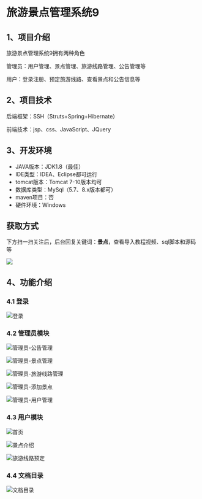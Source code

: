 # 旅游景点管理系统9



## 1、项目介绍

旅游景点管理系统9拥有两种角色

管理员：用户管理、景点管理、旅游线路管理、公告管理等

用户：登录注册、预定旅游线路、查看景点和公告信息等


## 2、项目技术

后端框架：SSH（Struts+Spring+Hibernate）

前端技术：jsp、css、JavaScript、JQuery

## 3、开发环境

- JAVA版本：JDK1.8（最佳）
- IDE类型：IDEA、Eclipse都可运行
- tomcat版本：Tomcat 7-10版本均可
- 数据库类型：MySql（5.7、8.x版本都可） 
- maven项目：否
- 硬件环境：Windows
## 获取方式

下方扫一扫关注后，后台回复关键词：**景点**，查看导入教程视频、sql脚本和源码等

 ![](https://www.codeshop.fun/Typora-Images/202205281253739.png)


## 4、功能介绍

### 4.1 登录

![登录](https://www.codeshop.fun/Typora-Images/202311152304594.jpg)

### 4.2 管理员模块

![管理员-公告管理](https://www.codeshop.fun/Typora-Images/202311152304773.jpg)

![管理员-景点管理](https://www.codeshop.fun/Typora-Images/202311152304780.png)

![管理员-旅游线路管理](https://www.codeshop.fun/Typora-Images/202311152304792.jpg)

![管理员-添加景点](https://www.codeshop.fun/Typora-Images/202311152304818.jpg)

![管理员-用户管理](https://www.codeshop.fun/Typora-Images/202311152304828.jpg)


### 4.3 用户模块

![首页](https://www.codeshop.fun/Typora-Images/202311152304455.jpg)

![景点介绍](https://www.codeshop.fun/Typora-Images/202311152304539.jpg)

![旅游线路预定](https://www.codeshop.fun/Typora-Images/202311152304558.jpg)

### 4.4 文档目录

![文档目录](https://www.codeshop.fun/Typora-Images/202311152304379.jpg)



